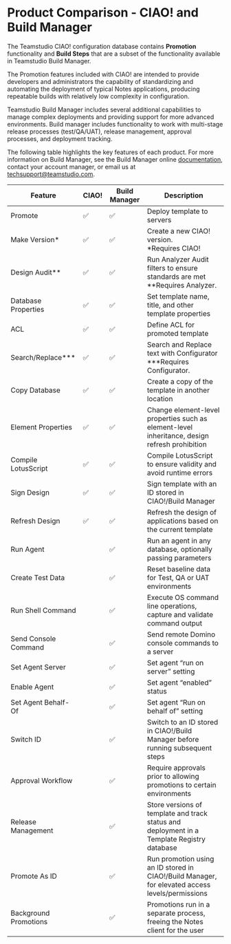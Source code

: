 # Product Comparison - CIAO! and Build Manager

The Teamstudio CIAO! configuration database contains **Promotion** functionality and **Build Steps** that are a subset of the functionality available in Teamstudio Build Manager.

The Promotion features included with CIAO! are intended to provide developers and administrators the capability of standardizing and automating the deployment of typical Notes applications, producing repeatable builds with relatively low complexity in configuration.

Teamstudio Build Manager includes several additional capabilities to manage complex deployments and providing support for more advanced environments. Build manager includes functionality to work with multi-stage release processes (test/QA/UAT), release management, approval processes, and deployment tracking.

The following table highlights the key features of each product. For more information on Build Manager, see the Build Manager online [documentation](/docs-bm), contact your account manager, or email us at [techsupport@teamstudio.com](mailto:techsupport@teamstudio.com).
  
| Feature | CIAO! | Build Manager | Description |
| --- | --- | --- | --- |
| Promote | ✅ | ✅ | Deploy template to servers |
| Make Version* | ✅ | ✅ | Create a new CIAO! version.<br>*Requires CIAO! |
| Design Audit** | ✅ | ✅ | Run Analyzer Audit filters to ensure standards are met<br>**Requires Analyzer. |
| Database Properties | ✅ | ✅ | Set template name, title, and other template properties |
| ACL | ✅ | ✅ | Define ACL for promoted template |
| Search/Replace*** | ✅ | ✅ | Search and Replace text with Configurator<br>***Requires Configurator. |
| Copy Database | ✅ | ✅ | Create a copy of the template in another location |
| Element Properties | ✅ | ✅ | Change element-level properties such as element-level inheritance, design refresh prohibition |
| Compile LotusScript | ✅ | ✅ | Compile LotusScript to ensure validity and avoid runtime errors |
| Sign Design | ✅ | ✅ | Sign template with an ID stored in CIAO!/Build Manager |
| Refresh Design | ✅ | ✅ | Refresh the design of applications based on the current template |
| Run Agent | | ✅ | Run an agent in any database, optionally passing parameters |
| Create Test Data | | ✅ | Reset baseline data for Test, QA or UAT environments |
| Run Shell Command | | ✅ | Execute OS command line operations, capture and validate command output |
| Send Console Command | | ✅ | Send remote Domino console commands to a server |
| Set Agent Server | | ✅ | Set agent “run on server” setting |
| Enable Agent | | ✅ | Set agent “enabled” status |
| Set Agent Behalf-Of | | ✅ | Set agent “Run on behalf of” setting | 
| Switch ID | | ✅ | Switch to an ID stored in CIAO!/Build Manager before running subsequent steps |
| Approval Workflow | | ✅ | Require approvals prior to allowing promotions to certain environments |
| Release Management | | ✅ | Store versions of template and track status and deployment in a Template Registry database |
| Promote As ID | | ✅ | Run promotion using an ID stored in CIAO!/Build Manager, for elevated access levels/permissions |
| Background Promotions | | ✅ | Promotions run in a separate process, freeing the Notes client for the user |
